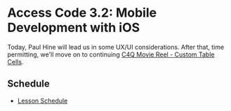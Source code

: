 # Access Code 3.2: Mobile Development with iOS

Today, Paul Hine will lead us in some UX/UI considerations. After that, time permitting,
we'll move on to continuing [C4Q Movie Reel - Custom Table Cells](https://github.com/C4Q/AC3.2-Tableviews_Part_2).

## Schedule

- [Lesson Schedule](/schedule.md)
